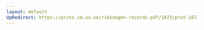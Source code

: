 ```yaml
---
layout: default
UpRedirect: https://pruto.im.uu.se/riksdagen-records-pdf/1873/prot-1873--fk--515.pdf
---
```

